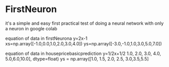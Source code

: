 # FirstNeuron
it's a simple and easy first practical test of doing a neural network with only a neuron in google colab 

equation of data in firstNeurona
y=2x-1
xs=np.array([-1.0,0.0,1.0,2.0,3.0,4.0])
ys=np.array([-3.0,-1.0,1.0,3.0,5.0,7.0])

equation of data in housepricebasicprediction
y=1/2x+1/2
1.0, 2.0, 3.0, 4.0, 5.0,6.0,10.0], dtype=float)
ys = np.array([1.0, 1.5, 2.0, 2.5, 3.0,3.5,5.5]
